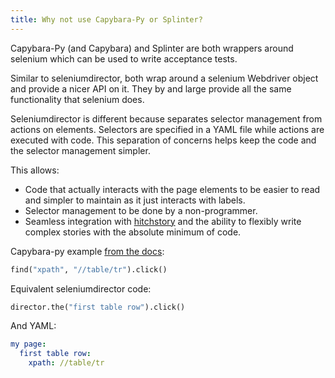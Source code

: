 ```yaml
---
title: Why not use Capybara-Py or Splinter?
---
```


Capybara-Py (and Capybara) and Splinter are both wrappers around selenium
which can be used to write acceptance tests.

Similar to seleniumdirector, both wrap around a selenium Webdriver object
and provide a nicer API on it. They by and large provide all the same
functionality that selenium does.

Seleniumdirector is different because separates selector management
from actions on elements. Selectors are specified in a YAML file while
actions are executed with code. This separation of concerns helps
keep the code and the selector management simpler.

This allows:

* Code that actually interacts with the page elements to be easier to read and simpler to maintain as it just interacts with labels.
* Selector management to be done by a non-programmer.
* Seamless integration with [hitchstory](/hitchstory) and the ability to flexibly write complex stories with the absolute minimum of code.

Capybara-py example [from the docs](https://elliterate.github.io/capybara.py/):

```python
find("xpath", "//table/tr").click()
```

Equivalent seleniumdirector code:

```python
director.the("first table row").click()
```

And YAML:


```yaml
my page:
  first table row:
    xpath: //table/tr
```
